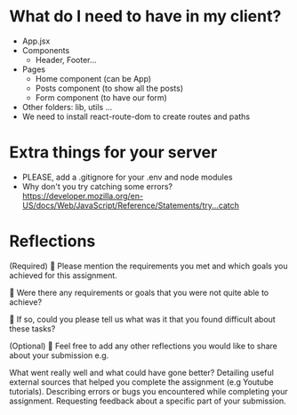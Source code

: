 # What do I need to have in my client?

- App.jsx
- Components
  - Header, Footer...
- Pages
  - Home component (can be App)
  - Posts component (to show all the posts)
  - Form component (to have our form)
- Other folders: lib, utils ...
- We need to install react-route-dom to create routes and paths

# Extra things for your server

- PLEASE, add a .gitignore for your .env and node modules
- Why don't you try catching some errors?
  https://developer.mozilla.org/en-US/docs/Web/JavaScript/Reference/Statements/try...catch

# Reflections

(Required)
🎯 Please mention the requirements you met and which goals you achieved for this assignment.

🎯 Were there any requirements or goals that you were not quite able to achieve?

🎯 If so, could you please tell us what was it that you found difficult about these tasks?

(Optional)
🏹 Feel free to add any other reflections you would like to share about your submission e.g.

What went really well and what could have gone better?
Detailing useful external sources that helped you complete the assignment (e.g Youtube tutorials).
Describing errors or bugs you encountered while completing your assignment.
Requesting feedback about a specific part of your submission.
